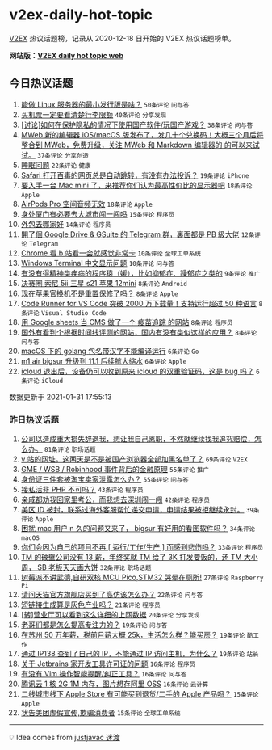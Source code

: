 # v2ex-daily-hot-topic

[V2EX](https://www.v2ex.com/) 热议话题榜，记录从 2020-12-18 日开始的 V2EX 热议话题榜单。

**网站版：[V2EX daily hot topic web](https://realleonardo.github.io/v2ex-daily-hot-topic-web/)**

## 今日热议话题

<!-- TODAY BEGIN -->

1. [能做 Linux 服务器的最小发行版是啥？](https://www.v2ex.com/t/749947) `50条评论` `问与答`
1. [买机票一定要看清楚行李限额](https://www.v2ex.com/t/749949) `40条评论` `分享发现`
1. [[讨论]如何在保护隐私的情况下使用国产软件/玩国产游戏？](https://www.v2ex.com/t/749960) `38条评论` `问与答`
1. [MWeb 新的编辑器 iOS/macOS 版发布了，发几十个兑换码！大概三个月后将整合到 MWeb，免费升级，关注 MWeb 和 Markdown 编辑器的 的可以来试试。](https://www.v2ex.com/t/749958) `37条评论` `分享创造`
1. [睡眠问题](https://www.v2ex.com/t/749944) `22条评论` `健康`
1. [Safari 打开百毒的网页总是自动跳转，有没有办法投诉？](https://www.v2ex.com/t/749969) `19条评论` `iPhone`
1. [要入手一台 Mac mini 了，来推荐你们认为最高性价比的显示器吧](https://www.v2ex.com/t/750000) `18条评论` `Apple`
1. [AirPods Pro 空间音频无效](https://www.v2ex.com/t/749946) `18条评论` `Apple`
1. [身处厦门有必要去大城市闯一闯吗](https://www.v2ex.com/t/750003) `15条评论` `程序员`
1. [外包去哪家好](https://www.v2ex.com/t/749982) `14条评论` `程序员`
1. [開了個 Google Drive & GSuite 的 Telegram 群，裏面都是 PB 級大佬](https://www.v2ex.com/t/749953) `12条评论` `Telegram`
1. [Chrome 看 b 站看一会就感觉非常卡](https://www.v2ex.com/t/749970) `10条评论` `全球工单系统`
1. [Windows Terminal 中文显示问题](https://www.v2ex.com/t/749965) `10条评论` `问与答`
1. [有没有得精神类疾病的程序猿（媛），比如抑郁症、躁郁症之类的](https://www.v2ex.com/t/749972) `9条评论` `推广`
1. [决赛圈 索尼 5ii 三星 s21 苹果 12mini](https://www.v2ex.com/t/749983) `8条评论` `Android`
1. [现在苹果官换机不是重置保修了吗？](https://www.v2ex.com/t/749974) `8条评论` `Apple`
1. [Code Runner for VS Code 突破 2000 万下载量！支持运行超过 50 种语言](https://www.v2ex.com/t/749961) `8条评论` `Visual Studio Code`
1. [用 Google sheets 当 CMS 做了一个 疫苗追踪 的网站](https://www.v2ex.com/t/749951) `8条评论` `程序员`
1. [国外有看到个根据时间线评测的网站，国内有没有类似这样的应用？](https://www.v2ex.com/t/749943) `8条评论` `问与答`
1. [macOS 下的 golang 包名带汉字不能编译运行](https://www.v2ex.com/t/750015) `6条评论` `Go`
1. [m1 air bigsur 升级到 11.1 后续航大缩水](https://www.v2ex.com/t/750008) `6条评论` `Apple`
1. [icloud 退出后，设备仍可以收到原来 icloud 的双重验证码，这是 bug 吗？](https://www.v2ex.com/t/749985) `6条评论` `iCloud`

数据更新于 2021-01-31 17:55:13

<!-- TODAY END -->

### 昨日热议话题

<!-- YESTERDAY BEGIN -->

1. [公司以造成重大损失辞退我，想让我自己离职，不然就继续找我追究赔偿，怎么办。](https://www.v2ex.com/t/749825) `81条评论` `职场话题`
1. [v 站的网址，这两天是不是被国产浏览器全部加黑名单了？](https://www.v2ex.com/t/749828) `69条评论` `V2EX`
1. [GME / WSB / Robinhood 事件背后的金融原理](https://www.v2ex.com/t/749874) `55条评论` `推广`
1. [身份证三件套被淘宝卖家泄露怎么办？](https://www.v2ex.com/t/749777) `55条评论` `问与答`
1. [接私活非 PHP 不可吗？](https://www.v2ex.com/t/749820) `43条评论` `程序员`
1. [亲戚都劝我回家里考公，而我想去深圳闯一闯](https://www.v2ex.com/t/749886) `42条评论` `程序员`
1. [美区 ID 被封，联系过海外客服帮忙递交申请，申请结果被拒继续永封。](https://www.v2ex.com/t/749778) `39条评论` `Apple`
1. [困扰 mac 用户 n 久的问题又来了， bigsur 有好用的看图软件吗？](https://www.v2ex.com/t/749799) `34条评论` `macOS`
1. [你们会因为自己的项目不再 [ 运行/工作/生产 ] 而感到悲伤吗？](https://www.v2ex.com/t/749875) `33条评论` `程序员`
1. [TM 的破壁公司没有 13 薪，年终奖就 TM 给了 3K 打发要饭的，还 TM 大小周， SB 老板天天画大饼](https://www.v2ex.com/t/749772) `32条评论` `职场话题`
1. [树莓派不讲武德,自研双核 MCU Pico,STM32 哭晕在厕所!](https://www.v2ex.com/t/749822) `27条评论` `Raspberry Pi`
1. [请问天猫官方旗舰店买到了高仿该怎么办？](https://www.v2ex.com/t/749909) `22条评论` `问与答`
1. [短链接生成算是灰色产业吗？](https://www.v2ex.com/t/749884) `21条评论` `程序员`
1. [[转]营业厅可以看到这么详细的上网数据](https://www.v2ex.com/t/749810) `20条评论` `分享发现`
1. [老哥们都是怎么提高专注力的？](https://www.v2ex.com/t/749895) `19条评论` `问与答`
1. [在苏州 50 万年薪，税前月薪大概 25k，生活怎么样？能买房？](https://www.v2ex.com/t/749877) `19条评论` `酷工作`
1. [通过 IP138 查到了自己的 IP，不能通过 IP 访问主机，为什么？](https://www.v2ex.com/t/749787) `19条评论` `站长`
1. [关于 Jetbrains 家开发工具许可证的问题](https://www.v2ex.com/t/749917) `16条评论` `程序员`
1. [有没有 Vim 操作智能提醒/纠正工具？](https://www.v2ex.com/t/749805) `16条评论` `问与答`
1. [腾讯云 1 核 2G 1M 内存，图片想存阿里 OSS](https://www.v2ex.com/t/749804) `16条评论` `云计算`
1. [二线城市线下 Apple Store 有可能买到退货/二手的 Apple 产品吗？](https://www.v2ex.com/t/749927) `15条评论` `Apple`
1. [状告美团虚假宣传,欺骗消费者](https://www.v2ex.com/t/749789) `15条评论` `全球工单系统`

<!-- YESTERDAY END -->

---

💡 Idea comes from [justjavac 迷渡](https://github.com/justjavac/)
